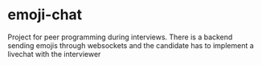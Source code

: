 # emoji-chat
Project for peer programming during interviews. There is a backend sending emojis through websockets and the candidate has to implement a livechat with the interviewer
